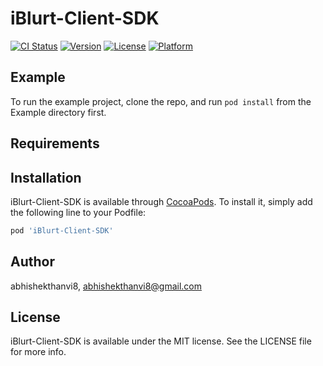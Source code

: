 # iBlurt-Client-SDK

[![CI Status](https://img.shields.io/travis/abhishekthanvi8/iBlurt-Client-SDK.svg?style=flat)](https://travis-ci.org/abhishekthanvi8/iBlurt-Client-SDK)
[![Version](https://img.shields.io/cocoapods/v/iBlurt-Client-SDK.svg?style=flat)](https://cocoapods.org/pods/iBlurt-Client-SDK)
[![License](https://img.shields.io/cocoapods/l/iBlurt-Client-SDK.svg?style=flat)](https://cocoapods.org/pods/iBlurt-Client-SDK)
[![Platform](https://img.shields.io/cocoapods/p/iBlurt-Client-SDK.svg?style=flat)](https://cocoapods.org/pods/iBlurt-Client-SDK)

## Example

To run the example project, clone the repo, and run `pod install` from the Example directory first.

## Requirements

## Installation

iBlurt-Client-SDK is available through [CocoaPods](https://cocoapods.org). To install
it, simply add the following line to your Podfile:

```ruby
pod 'iBlurt-Client-SDK'
```

## Author

abhishekthanvi8, abhishekthanvi8@gmail.com

## License

iBlurt-Client-SDK is available under the MIT license. See the LICENSE file for more info.
